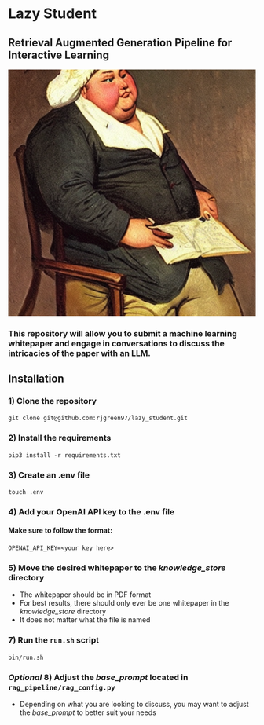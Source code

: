 # Lazy Student
## Retrieval Augmented Generation Pipeline for Interactive Learning
![alt text](assets/lazy_student.png)
### This repository will allow you to submit a machine learning whitepaper and engage in conversations to discuss the intricacies of the paper with an LLM. 

## Installation
### 1) Clone the repository
```
git clone git@github.com:rjgreen97/lazy_student.git
```
### 2) Install the requirements
```
pip3 install -r requirements.txt
```
### 3) Create an .env file
```
touch .env
```
### 4) Add your OpenAI API key to the .env file
#### Make sure to follow the format:
```
OPENAI_API_KEY=<your key here>
```

### 5) Move the desired whitepaper to the *knowledge_store* directory
- The whitepaper should be in PDF format
- For best results, there should only ever be one whitepaper in the *knowledge_store* directory
- It does not matter what the file is named

### 7) Run the `run.sh` script
```
bin/run.sh
```

### *Optional* 8) Adjust the *base_prompt* located in `rag_pipeline/rag_config.py` 
- Depending on what you are looking to discuss, you may want to adjust the *base_prompt* to better suit your needs
